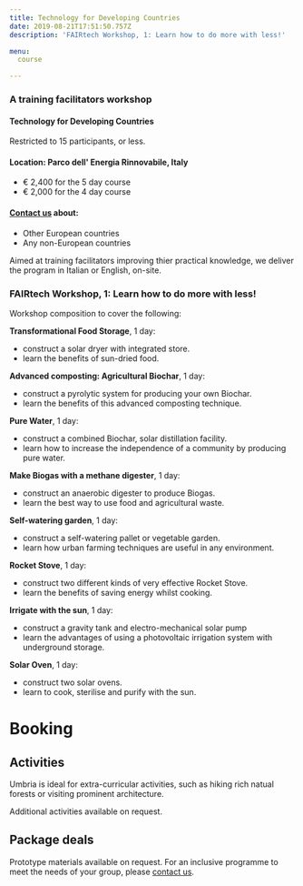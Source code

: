 ```yaml
---
title: Technology for Developing Countries
date: 2019-08-21T17:51:50.757Z
description: 'FAIRtech Workshop, 1: Learn how to do more with less!'

menu:
  course

---
```

### A training facilitators workshop
#### Technology for Developing Countries

Restricted to 15 participants, or less.

#### Location: **Parco dell' Energia Rinnovabile**, Italy

- € 2,400 for the 5 day course
- € 2,000 for the 4 day course


#### [Contact us](https://rvo.lt/contact/) about:

- Other European countries
- Any non-European countries

Aimed at training facilitators improving thier practical knowledge, we deliver the program in Italian or English, on-site.

### FAIRtech Workshop, 1: Learn how to do more with less!

Workshop composition to cover the following:

**Transformational Food Storage**, 1 day:

- construct a solar dryer with integrated store.
- learn the benefits of sun-dried food.

**Advanced composting: Agricultural Biochar**, 1 day:

- construct a pyrolytic system for producing your own Biochar.
- learn the benefits of this advanced composting technique.

**Pure Water**, 1 day:

- construct a combined Biochar, solar distillation facility.
- learn how to increase the independence of a community by producing pure water.

**Make Biogas with a methane digester**, 1 day:

- construct an anaerobic digester to produce Biogas.
- learn the best way to use food and agricultural waste.

**Self-watering garden**, 1 day:

- construct a self-watering pallet or vegetable garden.
- learn how urban farming techniques are useful in any environment.

 
**Rocket Stove**, 1 day:

- construct two different kinds of very effective Rocket Stove.
- learn the benefits of saving energy whilst cooking.

**Irrigate with the sun**, 1 day:

- construct a gravity tank and electro-mechanical solar pump
- learn the advantages of using a photovoltaic irrigation system with underground storage.

**Solar Oven**, 1 day:

- construct two solar ovens.
- learn to cook, sterilise and purify with the sun.

# Booking

## Activities

Umbria is ideal for extra-curricular activities, such as hiking rich natual forests or visiting prominent architecture.

Additional activities available on request.

## Package deals

Prototype materials available on request. For an inclusive programme to meet the needs of your group, please [contact us](https://rvo.lt/contact/).

